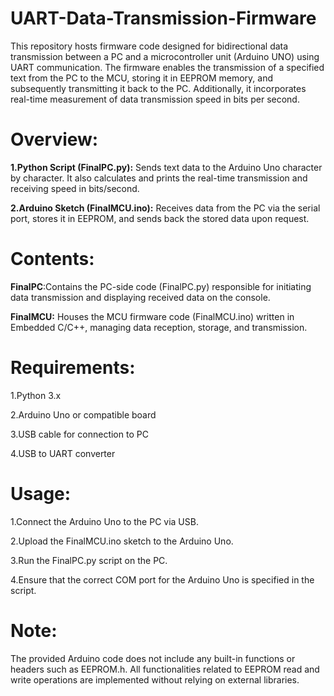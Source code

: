 # UART-Data-Transmission-Firmware
This repository hosts firmware code designed for bidirectional data transmission between a PC and a microcontroller unit (Arduino UNO) using UART communication. The firmware enables the transmission of a specified text from the PC to the MCU, storing it in EEPROM memory, and subsequently transmitting it back to the PC. Additionally, it incorporates real-time measurement of data transmission speed in bits per second.
# Overview:
**1.Python Script (FinalPC.py):** Sends text data to the Arduino Uno character by character. It also calculates and prints the real-time transmission and receiving speed in bits/second.

**2.Arduino Sketch (FinalMCU.ino):** Receives data from the PC via the serial port, stores it in EEPROM, and sends back the stored data upon request. 
# Contents:
**FinalPC**:Contains the PC-side code (FinalPC.py) responsible for initiating data transmission and displaying received data on the console.

**FinalMCU:** Houses the MCU firmware code (FinalMCU.ino) written in Embedded C/C++, managing data reception, storage, and transmission.
# Requirements:
1.Python 3.x

2.Arduino Uno or compatible board

3.USB cable for connection to PC

4.USB to UART converter

# Usage:
1.Connect the Arduino Uno to the PC via USB.

2.Upload the FinalMCU.ino sketch to the Arduino Uno.

3.Run the FinalPC.py script on the PC.

4.Ensure that the correct COM port for the Arduino Uno is specified in the script.

# Note:
The provided Arduino code does not include any built-in functions or headers such as EEPROM.h. All functionalities related to EEPROM read and write operations are implemented without relying on external libraries.
